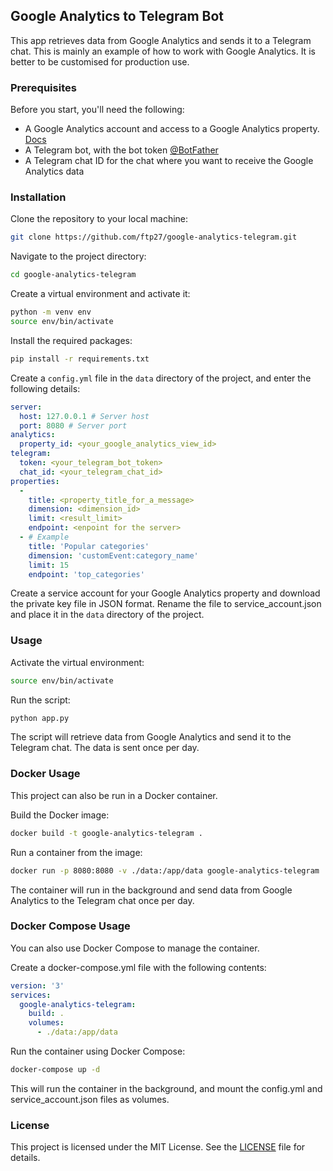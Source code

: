 ## Google Analytics to Telegram Bot

This app retrieves data from Google Analytics and sends it to a Telegram chat. This is mainly an example of how to work with Google Analytics. It is better to be customised for production use.

### Prerequisites

Before you start, you'll need the following:

- A Google Analytics account and access to a Google Analytics property. [Docs](https://developers.google.com/analytics/devguides/reporting/data/v1/quickstart-client-libraries#python)
- A Telegram bot, with the bot token [@BotFather](https://telegram.me/BotFather)
- A Telegram chat ID for the chat where you want to receive the Google Analytics data

### Installation

Clone the repository to your local machine:

```bash
git clone https://github.com/ftp27/google-analytics-telegram.git
```

Navigate to the project directory:

```bash
cd google-analytics-telegram
```

Create a virtual environment and activate it:

```bash
python -m venv env
source env/bin/activate
```

Install the required packages:

```bash
pip install -r requirements.txt
```

Create a `config.yml` file in the `data` directory of the project, and enter the following details:

```yaml
server:
  host: 127.0.0.1 # Server host
  port: 8080 # Server port
analytics:
  property_id: <your_google_analytics_view_id>
telegram:
  token: <your_telegram_bot_token>
  chat_id: <your_telegram_chat_id>
properties:
  - 
    title: <property_title_for_a_message>
    dimension: <dimension_id>
    limit: <result_limit>
    endpoint: <enpoint for the server>
  - # Example
    title: 'Popular categories'
    dimension: 'customEvent:category_name'
    limit: 15
    endpoint: 'top_categories'
```

Create a service account for your Google Analytics property and download the private key file in JSON format. Rename the file to service_account.json and place it in the `data` directory of the project.

### Usage

Activate the virtual environment:

```bash
source env/bin/activate
```

Run the script:

```bash
python app.py
```

The script will retrieve data from Google Analytics and send it to the Telegram chat. The data is sent once per day.

### Docker Usage

This project can also be run in a Docker container.

Build the Docker image:

```bash
docker build -t google-analytics-telegram .
```

Run a container from the image:

```bash
docker run -p 8080:8080 -v ./data:/app/data google-analytics-telegram
```

The container will run in the background and send data from Google Analytics to the Telegram chat once per day.

### Docker Compose Usage

You can also use Docker Compose to manage the container.

Create a docker-compose.yml file with the following contents:

```yaml
version: '3'
services:
  google-analytics-telegram:
    build: .
    volumes:
      - ./data:/app/data
```

Run the container using Docker Compose:

```bash
docker-compose up -d
```

This will run the container in the background, and mount the config.yml and service_account.json files as volumes.

### License

This project is licensed under the MIT License. See the [LICENSE](LICENSE.md) file for details.